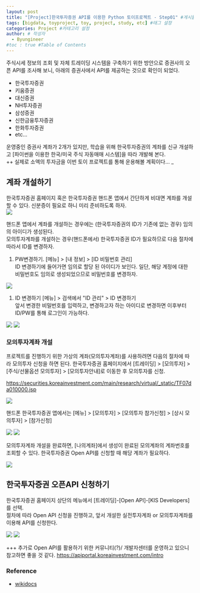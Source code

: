 ```yaml
---
layout: post
title: "[Project]한국투자증권 API를 이용한 Python 토이프로젝트 - Step01" #게시물 이름
tags: [bigdata, toyproject, toy, project, study, etc] #태그 설정
categories: Project #카테고리 설정
author: # 작성자
  - Byungineer
#toc : true #Table of Contents
---
```



주식시세 정보의 조회 및 자체 트레이딩 시스템을 구축하기 위한 방안으로 증권사의 오픈 API를 조사해 보니, 아래의 증권사에서 API를 제공하는 것으로 확인이 되었다.

- 한국투자증권
- 키움증권
- 대신증권
- NH투자증권
- 삼성증권
- 신한금융투자증권
- 한화투자증권
- etc...


 운영중인 증권사 계좌가 2개가 있지만, 학습을 위해 한국투자증권의 계좌를 신규 개설하고 [파이썬을 이용한 한국/미국 주식 자동매매 시스템]을 따라 개발해 본다.   
 ++ 실제로 소액의 투자금을 이번 토이 프로젝트를 통해 운용해볼 계획이다...
 _


## 계좌 개설하기
한국투자증권 홈페이지 혹은 한국투자증권 핸드폰 앱에서 간단하게 비대면 계좌를 개설할 수 있다. 신분증이 필요로 하니 미리 준비하도록 하자.   
<img class="mo_img" src="/image/hankook.jpg" alt=" ">

핸드폰 앱에서 계좌를 개설하는 경우에는 (한국투자증권의 ID가 기존에 없는 경우) 임의의 아이디가 생성된다.   
모의투자계좌를 개설하는 경우(핸드폰에서) 한국투자증권 ID가 필요하므로 다음 절차에 따라서 ID를 변경하자.

1. PW변경하기.
[메뉴] > [내 정보] > [ID 비밀번호 관리]   
ID 변경하기에 들어가면 임의로 할당 된 아이디가 보인다. 일단, 해당 계정에 대한 비밀번호도 임의로 생성되었으므로 비밀번호를 변경하자.
<img class="mo_img" src="/image/hankook_05.png" alt=" ">


1. ID 변경하기
[메뉴] > 검색에서 "ID 관리" > ID 변경하기   
앞서 변경한 비밀번호를 입력하고, 변경하고자 하는 아이디로 변경하면 이후부터 ID/PW를 통해 로그인이 가능하다.   

<img class="mo_img" src="/image/hankook_02.png" alt=" "/>


<img class="mo_img" src="/image/hankook_04.png" alt=" "/>



### 모의투자계좌 개설
프로젝트를 진행하기 위한 가상의 계좌(모의투자계좌)를 사용하려면 다음의 절차에 따라 모의투자 신청을 하면 된다.
한국투자증권 홈페이지에서 [트레이딩] > [모의투자] > [주식/선물옵션 모의투자] > [모의투자안내]로 이동한 후 모의투자를 신청.   

<https://securities.koreainvestment.com/main/research/virtual/_static/TF07da010000.jsp>

<img src="/image/hankook_testtrade.png" alt=" "/>


핸드폰 한국투자증권 앱에서는 [메뉴] > [모의투자] > [모의투자 참가신청] > [상시 모의투자] > [참가신청]

<img class="mo_img" src="/image/hankook_03.png" alt=" "/>

<img class="mo_img" src="/image/hankook_01.png" alt=" "/>


모의투자계좌 개설을 완료하면, [나의계좌]에서 생성이 완료된 모의계좌의 계좌번호를 조회할 수 있다. 한국투자증권 Open API를 신청할 때 해당 계좌가 필요하다.

<img src="/image/hankook_07.png" alt=" "/>


## 한국투자증권 오픈API 신청하기
한국투자증권 홈페이지 상단의 메뉴에서 [트레이딩]-[Open API]-[KIS Developers]를 선택.   
절차에 따라 Open API 신청을 진행하고, 앞서 개설한 실전투자계좌 or 모의투자계좌를 이용해 API를 신청한다.

<img src="/image/hankook_06.PNG" alt=" "/>

<img src="/image/hankook_09.png" alt=" "/>



+++ 추가로 Open API를 활용하기 위한 커뮤니티(?)/ 개발자센터를 운영하고 있으니 참고하면 좋을 것 같다.
<https://apiportal.koreainvestment.com/intro>





### Reference

- [wikidocs][url]


[url]: https://wikidocs.net/book/7845
